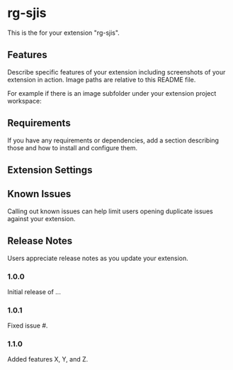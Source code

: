 # rg-sjis

This is the for your extension "rg-sjis".

## Features

Describe specific features of your extension including screenshots of your extension in action. Image paths are relative to this README file.

For example if there is an image subfolder under your extension project workspace:

## Requirements

If you have any requirements or dependencies, add a section describing those and how to install and configure them.

## Extension Settings


## Known Issues

Calling out known issues can help limit users opening duplicate issues against your extension.

## Release Notes

Users appreciate release notes as you update your extension.

### 1.0.0

Initial release of ...

### 1.0.1

Fixed issue #.

### 1.1.0

Added features X, Y, and Z.


